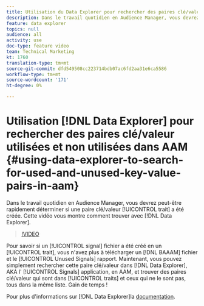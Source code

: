 ```yaml
---
title: Utilisation du Data Explorer pour rechercher des paires clé/valeur utilisées et non utilisées dans AAM
description: Dans le travail quotidien en Audience Manager, vous devrez peut-être rapidement déterminer si une caractéristique a été créée à partir d’une paire clé/valeur spécifique. Cette vidéo vous montre comment trouver avec un Data Explorer.
feature: data explorer
topics: null
audience: all
activity: use
doc-type: feature video
team: Technical Marketing
kt: 1760
translation-type: tm+mt
source-git-commit: dfd549508cc223714bdb07ac6fd2aa31e6ca5586
workflow-type: tm+mt
source-wordcount: '171'
ht-degree: 0%

---
```



# Utilisation [!DNL Data Explorer] pour rechercher des paires clé/valeur utilisées et non utilisées dans AAM {#using-data-explorer-to-search-for-used-and-unused-key-value-pairs-in-aam}

Dans le travail quotidien en Audience Manager, vous devrez peut-être rapidement déterminer si une paire clé/valeur [!UICONTROL trait] a été créée. Cette vidéo vous montre comment trouver avec [!DNL Data Explorer].

>[!VIDEO](https://video.tv.adobe.com/v/25148/?quality=12)

Pour savoir si un [!UICONTROL signal] fichier a été créé en un [!UICONTROL trait], vous n&#39;avez plus à télécharger un [!DNL BAAAM] fichier et le [!UICONTROL Unused Signals] rapport. Maintenant, vous pouvez simplement rechercher cette paire clé/valeur dans [!DNL Data Explorer], AKA l&#39; [!UICONTROL Signals] application, en AAM, et trouver des paires clé/valeur qui sont dans [!UICONTROL traits] et ceux qui ne le sont pas, tous dans la même liste. Gain de temps !

Pour plus d&#39;informations sur [!DNL Data Explorer]la [documentation](https://experiencecloud.adobe.com/resources/help/en_US/aam/data-explorer.html).